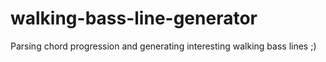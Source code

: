 # walking-bass-line-generator
Parsing chord progression and generating interesting walking bass lines ;)
